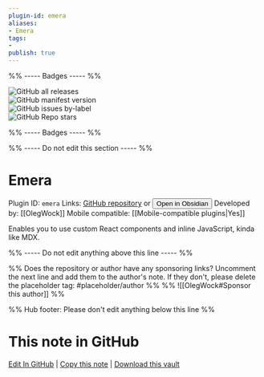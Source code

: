 ```yaml
---
plugin-id: emera
aliases:
- Emera
tags: 
- 
publish: true
---
```


%% ----- Badges ----- %%

![GitHub all releases](https://img.shields.io/github/downloads/OlegWock/obsidian-emera/total?color=573E7A&logo=github&style=for-the-badge)   
![GitHub manifest version](https://img.shields.io/github/manifest-json/v/OlegWock/obsidian-emera?color=573E7A&logo=github&style=for-the-badge)   
![GitHub issues by-label](https://img.shields.io/github/issues/OlegWock/obsidian-emera/help%20wanted?color=573E7A&logo=github&style=for-the-badge)   
![GitHub Repo stars](https://img.shields.io/github/stars/OlegWock/obsidian-emera?color=573E7A&logo=github&style=for-the-badge)

%% ----- Badges ----- %%

%% ----- Do not edit this section ----- %%

# Emera

Plugin ID: `emera`
Links: [GitHub repository](https://github.com/OlegWock/obsidian-emera) or [<button id=HH>Open in Obsidian</button>](obsidian://show-plugin?id=emera)
Developed by: [[OlegWock]]
Mobile compatible: [[Mobile-compatible plugins|Yes]]

Enables you to use custom React components and inline JavaScript, kinda like MDX.

%% ----- Do not edit anything above this line ----- %% 

%% Does the repository or author have any sponsoring links? Uncomment the next line and add them to the author's note. If they don't, please delete the placeholder tag: #placeholder/author %%
%% ![[OlegWock#Sponsor this author]] %%

%% Hub footer: Please don't edit anything below this line %%

# This note in GitHub

<span class="git-footer">[Edit In GitHub](https://github.dev/obsidian-community/obsidian-hub/blob/main/02%20-%20Community%20Expansions/02.05%20All%20Community%20Expansions/Plugins/emera.md "git-hub-edit-note") | [Copy this note](https://raw.githubusercontent.com/obsidian-community/obsidian-hub/main/02%20-%20Community%20Expansions/02.05%20All%20Community%20Expansions/Plugins/emera.md "git-hub-copy-note") | [Download this vault](https://github.com/obsidian-community/obsidian-hub/archive/refs/heads/main.zip "git-hub-download-vault") </span>
